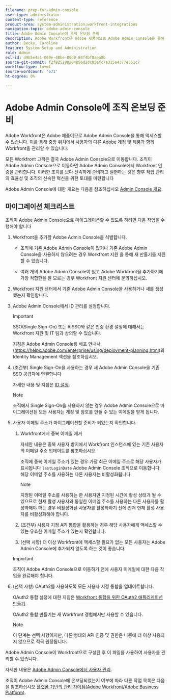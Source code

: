```yaml
---
filename: prep-for-admin-console
user-type: administrator
content-type: reference
product-area: system-administration;workfront-integrations
navigation-topic: adobe-admin-console
title: Adobe Admin Console에 조직 온보딩 준비
description: Adobe Workfront은 Adobe 제품이므로 Adobe Admin Console을 통해 액세스할 수 있습니다. 이를 통해 중앙 위치에서 사용자의 다른 Adobe 계정 및 제품과 함께 Workfront을 관리할 수 있습니다.
author: Becky, Caroline
feature: System Setup and Administration
role: Admin
exl-id: d9b5e4a1-069e-48be-80d0-84f4bf8aea8b
source-git-commit: f2f825280204b56d2dc85efc7a315a4377e551c7
workflow-type: tm+mt
source-wordcount: '671'
ht-degree: 0%

---
```


# Adobe Admin Console에 조직 온보딩 준비

Adobe Workfront은 Adobe 제품이므로 Adobe Admin Console을 통해 액세스할 수 있습니다. 이를 통해 중앙 위치에서 사용자의 다른 Adobe 계정 및 제품과 함께 Workfront을 관리할 수 있습니다.

모든 Workfront 고객은 결국 Adobe Admin Console으로 이동합니다. 조직이 Adobe Admin Console으로 이동하면 Adobe Admin Console에서 Workfront 인증을 관리합니다. 이러한 조치를 보다 신속하게 준비하고 실현하는 것은 향후 작업 관리의 효율성 및 조직의 신속한 혁신을 위한 토대를 마련합니다

Adobe Admin Console에 대한 개요는 다음을 참조하십시오 [Admin Console 개요](https://helpx.adobe.com/enterprise/using/admin-console.html).

## 마이그레이션 체크리스트

조직이 Adobe Admin Console으로 마이그레이션할 수 있도록 하려면 다음 작업을 수행해야 합니다

1. Workfront을 추가할 Adobe Admin Console을 식별합니다.

   * 조직에 기존 Adobe Admin Console이 없거나 기존 Adobe Admin Console을 사용하지 않으려는 경우 Workfront 지원 을 통해 새 만들기를 지원할 수 있습니다.

   * 여러 개의 Adobe Admin Console이 있고 Adobe Workfront을 추가하기에 가장 적합한을 잘 모르는 경우 Workfront 지원 센터에 문의하십시오.

1. Workfront 지원 센터에서 기존 Adobe Admin Console을 사용하거나 새를 생성했는지 확인합니다.

1. Adobe Admin Console에서 ID 관리를 설정합니다.

   >[!IMPORTANT]
   >
   >SSO(Single Sign-On) 또는 비SSO와 같은 인증 환경 설정에 대해서는 Workfront 지원 및 IT 팀과 상의할 수 있습니다.

   지침은 Adobe Admin Console용 배포 안내서(https://helpx.adobe.com/enterprise/using/deployment-planning.html)의 Identity Management 섹션을 참조하십시오.

1. (조건부) Single Sign-On을 사용하는 경우 새 Adobe Admin Console을 기존 SSO 공급자에 연결합니다

   자세한 내용 및 지침은 [ID 설정](https://helpx.adobe.com/enterprise/using/set-up-identity.html).

   >[!NOTE]
   >
   >조직에서 Single Sign-On을 사용하지 않는 경우 Adobe Admin Console으로 마이그레이션된 모든 사용자는 계정 및 암호를 만들 수 있는 이메일을 받게 됩니다.

1. 사용자 이메일 주소가 마이그레이션할 준비가 되었는지 확인합니다.

   1. Workfront에서 중복 이메일 제거

      자세한 내용은 중복 사용자 방지에서 Workfront 인스턴스에 있는 기존 사용자의 이메일 주소 업데이트를 참조하십시오.

      조직에 중복 이메일 주소가 있는 경우 가장 최근 이메일 주소로 해당 사용자가 표시됩니다 `lastLoginDate` Adobe Admin Console 조직으로 이동합니다. 해당 이메일 주소를 사용하는 다른 사용자는 비활성화됩니다.

      >[!NOTE]
      >
      >지정된 이메일 주소를 사용하는 한 사용자만 지정된 시간에 활성 상태가 될 수 있으므로 현재 활성 사용자와 동일한 이메일 주소를 사용하는 다른 사용자를 활성화해야 하는 경우 비활성화된 사용자를 활성화하기 전에 먼저 현재 활성 사용자를 비활성화해야 합니다.

   2. (조건부) 사용자 지정 API 통합을 활용하는 경우 해당 사용자에게 액세스할 수 있는 유효한 이메일 주소가 있는지 확인합니다.

   3. (선택 사항) 더 이상 Workfront에 액세스할 필요가 없는 모든 사용자는 Adobe Admin Console에 추가되지 않도록 하는 것이 좋습니다.
   >[!IMPORTANT]
   >
   >조직이 Adobe Admin Console으로 이동하기 전에 사용자 이메일에 대한 다음 작업을 완료해야 합니다.

1. (선택 사항) OAuth2를 사용하도록 모든 사용자 지정 통합을 업데이트합니다.

   OAuth2 통합 설정에 대한 지침은 [Workfront 통합을 위한 OAuth2 애플리케이션 만들기](../../administration-and-setup/configure-integrations/create-oauth-application.md).

   OAuth2 통합 만들기는 새 Workfront 경험에서만 사용할 수 있습니다.

   >[!NOTE]
   >
   >이 단계는 선택 사항이지만, 다른 형태의 API 인증 및 권한은 나중에 더 이상 사용되지 않으므로 적극 권장됩니다.

Adobe Admin Console이 Workfront으로 구성된 후 이 파일을 사용하여 사용자를 관리할 수 있습니다.

자세한 내용은 [Adobe Admin Console에서 사용자 관리](../../administration-and-setup/add-users/create-and-manage-users/admin-console.md).

조직이 Adobe Admin Console에 온보딩되었는지 여부에 따라 다른 작업 목록은 다음을 참조하십시오 [플랫폼 기반의 관리 차이점(Adobe Workfront/Adobe Business Platform)](../../administration-and-setup/get-started-wf-administration/actions-in-admin-console.md).
